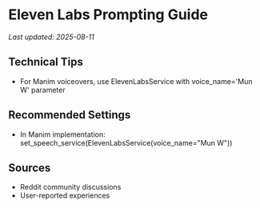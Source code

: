 # Eleven Labs Prompting Guide

*Last updated: 2025-08-11*

## Technical Tips

- For Manim voiceovers, use ElevenLabsService with voice_name='Mun W' parameter

## Recommended Settings

- In Manim implementation: set_speech_service(ElevenLabsService(voice_name="Mun W"))

## Sources

- Reddit community discussions
- User-reported experiences
